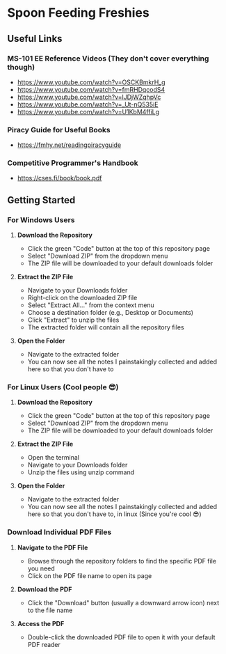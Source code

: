# Spoon Feeding Freshies

## Useful Links

### MS-101 EE Reference Videos (They don't cover everything though)
   - https://www.youtube.com/watch?v=OSCKBmkrH_g
   - https://www.youtube.com/watch?v=fmRHDqcodS4
   - https://www.youtube.com/watch?v=lJDjWZqhpVc
   - https://www.youtube.com/watch?v=_Ut-nQ535iE
   - https://www.youtube.com/watch?v=U1KbM4ffiLg

### Piracy Guide for Useful Books
   - https://fmhy.net/readingpiracyguide

### Competitive Programmer's Handbook
   - https://cses.fi/book/book.pdf

## Getting Started

### For Windows Users

1. **Download the Repository**
   - Click the green "Code" button at the top of this repository page
   - Select "Download ZIP" from the dropdown menu
   - The ZIP file will be downloaded to your default downloads folder

2. **Extract the ZIP File**
   - Navigate to your Downloads folder
   - Right-click on the downloaded ZIP file
   - Select "Extract All..." from the context menu
   - Choose a destination folder (e.g., Desktop or Documents)
   - Click "Extract" to unzip the files
   - The extracted folder will contain all the repository files

3. **Open the Folder**
   - Navigate to the extracted folder
   - You can now see all the notes I painstakingly collected and added here so that you don't have to

### For Linux Users (Cool people 😎)

1. **Download the Repository**
   - Click the green "Code" button at the top of this repository page
   - Select "Download ZIP" from the dropdown menu
   - The ZIP file will be downloaded to your default downloads folder

2. **Extract the ZIP File**
   - Open the terminal
   - Navigate to your Downloads folder
   - Unzip the files using unzip command

3. **Open the Folder**
   - Navigate to the extracted folder
   - You can now see all the notes I painstakingly collected and added here so that you don't have to, in linux (Since you're cool 😎)

### Download Individual PDF Files

1. **Navigate to the PDF File**
   - Browse through the repository folders to find the specific PDF file you need
   - Click on the PDF file name to open its page

2. **Download the PDF**
   - Click the "Download" button (usually a downward arrow icon) next to the file name

3. **Access the PDF**
   - Double-click the downloaded PDF file to open it with your default PDF reader
